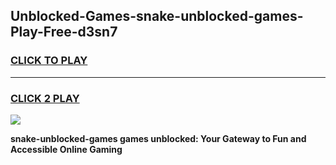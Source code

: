 
## Unblocked-Games-snake-unblocked-games-Play-Free-d3sn7
<h3>
<a href="https://premium76.site?title=snake-unblocked-games&ref=20A">CLICK TO PLAY</a></h3>
<hr>

<h3>
<a href="https://premium76.site?title=snake-unblocked-games&ref=20A">CLICK 2 PLAY</a>
  
</h3>

<a href="https://premium76.site?title=snake-unblocked-games&ref=20A"><img src="https://clearcache.store/games.png"></a>


**snake-unblocked-games games unblocked: Your Gateway to Fun and Accessible Online Gaming**
